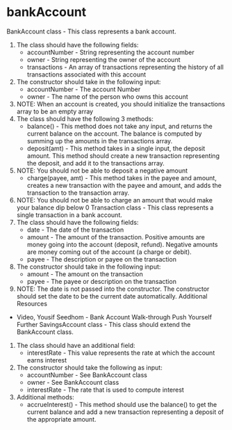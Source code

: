 # bankAccount
BankAccount class - This class represents a bank account.
1. The class should have the following fields:
    * accountNumber - String representing the account number
    * owner - String representing the owner of the account
    * transactions - An array of transactions representing the history of all transactions associated with this account
2. The constructor should take in the following input:
    * accountNumber - The account Number
    * owner - The name of the person who owns this account
3. NOTE: When an account is created, you should initialize the transactions array to be an empty array
4. The class should have the following 3 methods:
    * balance() - This method does not take any input, and returns the current balance on the account. The balance is computed by summing up the amounts in the transactions array.
    * deposit(amt) - This method takes in a single input, the deposit amount. This method should create a new transaction representing the deposit, and add it to the transactions array.
5. NOTE: You should not be able to deposit a negative amount
    * charge(payee, amt) - This method takes in the payee and amount, creates a new transaction with the payee and amount, and adds the transaction to the transaction array.
6. NOTE: You should not be able to charge an amount that would make your balance dip below 0
Transaction class - This class represents a single transaction in a bank account.
1. The class should have the following fields:
    * date - The date of the transaction
    * amount - The amount of the transaction. Positive amounts are money going into the account (deposit, refund). Negative amounts are money coming out of the account (a charge or debit).
    * payee - The description or payee on the transaction
2. The constructor should take in the following input:
    * amount - The amount on the transaction
    * payee - The payee or description on the transaction
3. NOTE: The date is not passed into the constructor. The constructor should set the date to be the current date automatically.
Additional Resources
* Video, Yousif Seedhom - Bank Account Walk-through
Push Yourself Further
SavingsAccount class - This class should extend the BankAccount class.
1. The class should have an additional field:
    * interestRate - This value represents the rate at which the account earns interest
2. The constructor should take the following as input:
    * accountNumber - See BankAccount class
    * owner - See BankAccount class
    * interestRate - The rate that is used to compute interest
3. Additional methods:
    * accrueInterest() - This method should use the balance() to get the current balance and add a new transaction representing a deposit of the appropriate amount.
